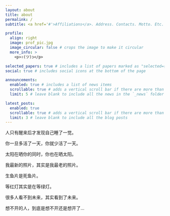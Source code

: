 ```yaml
---
layout: about
title: about
permalink: /
subtitle: <a href='#'>Affiliations</a>. Address. Contacts. Motto. Etc.

profile:
  align: right
  image: prof_pic.jpg
  image_circular: false # crops the image to make it circular
  more_info: >
    <p>✌︎(ツ)ɔ</p>

selected_papers: true # includes a list of papers marked as "selected={true}"
social: true # includes social icons at the bottom of the page

announcements:
  enabled: true # includes a list of news items
  scrollable: true # adds a vertical scroll bar if there are more than 3 news items
  limit: 5 # leave blank to include all the news in the `_news` folder

latest_posts:
  enabled: true
  scrollable: true # adds a vertical scroll bar if there are more than 3 new posts items
  limit: 3 # leave blank to include all the blog posts
---
```


人只有醒来后才发现自己睡了一觉。

你一旦多活了一天，你就少活了一天。

太阳在晒你的同时，你也在晒太阳。

我最新的照片，其实是我最老的照片。

生鱼片是死鱼片。

等红灯其实是在等绿灯。

很多人看不到未来，其实看到了未来。

想不开的人，到底是想不开还是想开了...